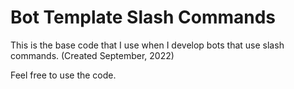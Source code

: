 # Bot Template Slash Commands
This is the base code that I use when I develop bots that use slash commands. (Created September, 2022) 

Feel free to use the code.
